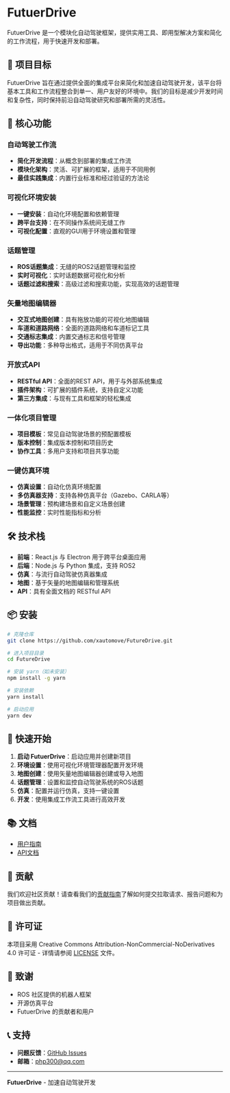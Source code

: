 # FutuerDrive

FutuerDrive 是一个模块化自动驾驶框架，提供实用工具、即用型解决方案和简化的工作流程，用于快速开发和部署。

## 🎯 项目目标

FutuerDrive 旨在通过提供全面的集成平台来简化和加速自动驾驶开发，该平台将基本工具和工作流程整合到单一、用户友好的环境中。我们的目标是减少开发时间和复杂性，同时保持前沿自动驾驶研究和部署所需的灵活性。

## 🚀 核心功能

### 自动驾驶工作流
- **简化开发流程**：从概念到部署的集成工作流
- **模块化架构**：灵活、可扩展的框架，适用于不同用例
- **最佳实践集成**：内置行业标准和经过验证的方法论

### 可视化环境安装
- **一键安装**：自动化环境配置和依赖管理
- **跨平台支持**：在不同操作系统间无缝工作
- **可视化配置**：直观的GUI用于环境设置和管理

### 话题管理
- **ROS话题集成**：无缝的ROS2话题管理和监控
- **实时可视化**：实时话题数据可视化和分析
- **话题过滤和搜索**：高级过滤和搜索功能，实现高效的话题管理

### 矢量地图编辑器
- **交互式地图创建**：具有拖放功能的可视化地图编辑
- **车道和道路网络**：全面的道路网络和车道标记工具
- **交通标志集成**：内置交通标志和信号管理
- **导出功能**：多种导出格式，适用于不同仿真平台

### 开放式API
- **RESTful API**：全面的REST API，用于与外部系统集成
- **插件架构**：可扩展的插件系统，支持自定义功能
- **第三方集成**：与现有工具和框架的轻松集成

### 一体化项目管理
- **项目模板**：常见自动驾驶场景的预配置模板
- **版本控制**：集成版本控制和项目历史
- **协作工具**：多用户支持和项目共享功能

### 一键仿真环境
- **仿真设置**：自动化仿真环境配置
- **多仿真器支持**：支持各种仿真平台（Gazebo、CARLA等）
- **场景管理**：预构建场景和自定义场景创建
- **性能监控**：实时性能指标和分析

## 🛠️ 技术栈

- **前端**：React.js 与 Electron 用于跨平台桌面应用
- **后端**：Node.js 与 Python 集成，支持 ROS2
- **仿真**：与流行自动驾驶仿真器集成
- **地图**：基于矢量的地图编辑和管理系统
- **API**：具有全面文档的 RESTful API

## 📦 安装

```bash
# 克隆仓库
git clone https://github.com/xautomove/FutureDrive.git

# 进入项目目录
cd FutureDrive

# 安装 yarn（如未安装）
npm install -g yarn

# 安装依赖
yarn install

# 启动应用
yarn dev
```

## 🚀 快速开始

1. **启动 FutuerDrive**：启动应用并创建新项目
2. **环境设置**：使用可视化环境管理器配置开发环境
3. **地图创建**：使用矢量地图编辑器创建或导入地图
4. **话题管理**：设置和监控自动驾驶系统的ROS话题
5. **仿真**：配置并运行仿真，支持一键设置
6. **开发**：使用集成工作流工具进行高效开发

## 📚 文档

- [用户指南](https://futuer.automoves.cn/docs)
- [API文档](https://futuer.automoves.cn/docs/api)

## 🤝 贡献

我们欢迎社区贡献！请查看我们的[贡献指南](CONTRIBUTING.md)了解如何提交拉取请求、报告问题和为项目做出贡献。

## 📄 许可证

本项目采用 Creative Commons Attribution-NonCommercial-NoDerivatives 4.0 许可证 - 详情请参阅 [LICENSE](LICENSE) 文件。

## 🙏 致谢

- ROS 社区提供的机器人框架
- 开源仿真平台
- FutuerDrive 的贡献者和用户

## 📞 支持

- **问题反馈**：[GitHub Issues](https://github.com/xautomove/FutureDrive/issues)
- **邮箱**：php300@qq.com
---

**FutuerDrive** - 加速自动驾驶开发 